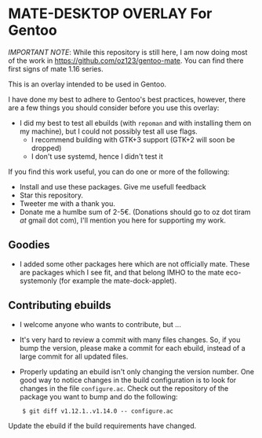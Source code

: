 MATE-DESKTOP OVERLAY For Gentoo
===============================

*IMPORTANT NOTE*: While this repository is still here, I am now doing most of the work in https://github.com/oz123/gentoo-mate. You can find there first signs of mate 1.16 series.

This is an overlay intended to be used in Gentoo. 

I have done my best to adhere to Gentoo's best practices, however, there
are a few things you should consider before you use this overlay:

* I did my best to test all ebuilds (with `repoman` and with installing
   them on my machine), but I could not possibly test all use flags.
  - I recommend building with GTK+3 support (GTK+2 will soon be dropped)
  - I don't use systemd, hence I didn't test it

If you find this work useful, you can do one or more of the following:

 * Install and use these packages. Give me usefull feedback
 * Star this repository.
 * Tweeter me with a thank you.
 * Donate me a humlbe sum of 2-5€.
   (Donations should go to oz dot tiram _at_ gmail dot com),
   I'll mention you here for supporting my work.

## Goodies

 * I added some other packages here which are not officially mate. These are packages which I see fit, 
   and that belong IMHO to the mate eco-systemonly (for example the mate-dock-applet).

## Contributing ebuilds

 * I welcome anyone who wants to contribute, but ...
 * It's very hard to review a commit with many files changes. So, if you 
   bump the version, please make a commit for each ebuild, instead of a large
	 commit for all updated files.

 * Properly updating an ebuild isn't only changing the version number. One good
   way to notice changes in the build configuration is to look for changes in
	 the file `configure.ac`. Check out the repository of the package you want 
	 to bump and do the following:

```
	$ git diff v1.12.1..v1.14.0 -- configure.ac 
```

   Update the ebuild if the build requirements have changed.
